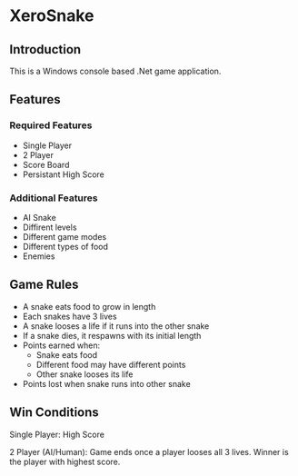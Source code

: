 # XeroSnake

## Introduction

This is a Windows console based .Net game application. 

## Features
### Required Features

* Single Player
* 2 Player
* Score Board
* Persistant High Score

### Additional Features

* AI Snake
* Diffirent levels
* Different game modes
* Different types of food 
* Enemies

## Game Rules

* A snake eats food to grow in length
* Each snakes have 3 lives
* A snake looses a life if it runs into the other snake
* If a snake dies, it respawns with its initial length
* Points earned when:
  * Snake eats food
  * Different food may have different points
  * Other snake looses its life
* Points lost when snake runs into other snake 

## Win Conditions

Single Player: High Score

2 Player (AI/Human): Game ends once a player looses all 3 lives. Winner is the player with highest score.
